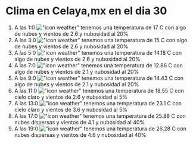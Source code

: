 # Clima en Celaya,mx en el dia 30

1. A las 1:0 !["icon weather"](http://openweathermap.org/img/w/02n.png) tenemos una temperatura de 17 C con algo de nubes y  vientos de 2.6 y nubosidad al 20%
1. A las 3:0 !["icon weather"](http://openweathermap.org/img/w/02n.png) tenemos una temperatura de 15 C con algo de nubes y  vientos de 2.6 y nubosidad al 20%
1. A las 5:0 !["icon weather"](http://openweathermap.org/img/w/02n.png) tenemos una temperatura de 14.18 C con algo de nubes y  vientos de 2.6 y nubosidad al 20%
1. A las 7:0 !["icon weather"](http://openweathermap.org/img/w/02n.png) tenemos una temperatura de 12.86 C con algo de nubes y  vientos de 2.1 y nubosidad al 20%
1. A las 9:0 !["icon weather"](http://openweathermap.org/img/w/02d.png) tenemos una temperatura de 14.43 C con algo de nubes y  vientos de 2.1 y nubosidad al 20%
1. A las 11:0 !["icon weather"](http://openweathermap.org/img/w/01d.png) tenemos una temperatura de 18.55 C con cielo claro y  vientos de 2.6 y nubosidad al 5%
1. A las 13:0 !["icon weather"](http://openweathermap.org/img/w/01d.png) tenemos una temperatura de 23.1 C con cielo claro y  vientos de 3.6 y nubosidad al 5%
1. A las 17:0 !["icon weather"](http://openweathermap.org/img/w/03d.png) tenemos una temperatura de 25.88 C con nubes dispersas y  vientos de 4.1 y nubosidad al 40%
1. A las 19:0 !["icon weather"](http://openweathermap.org/img/w/03n.png) tenemos una temperatura de 26.28 C con nubes dispersas y  vientos de 4.6 y nubosidad al 40%
